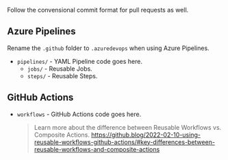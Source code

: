 Follow the convensional commit format for pull requests as well.

## Azure Pipelines
Rename the `.github` folder to `.azuredevops` when using Azure Pipelines.

- `pipelines/` - YAML Pipeline code goes here.
  - `jobs/` - Reusable Jobs.
  - `steps/` - Reusable Steps.

## GitHub Actions

- `workflows` - GitHub Actions code goes here.
  > Learn more about the difference between Reusable Workflows vs. Composite Actions.
  > https://github.blog/2022-02-10-using-reusable-workflows-github-actions/#key-differences-between-reusable-workflows-and-composite-actions